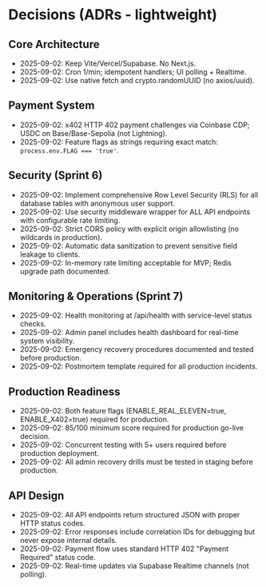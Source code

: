 # Decisions (ADRs - lightweight)

## Core Architecture
- 2025-09-02: Keep Vite/Vercel/Supabase. No Next.js.
- 2025-09-02: Cron 1/min; idempotent handlers; UI polling + Realtime.
- 2025-09-02: Use native fetch and crypto.randomUUID (no axios/uuid).

## Payment System  
- 2025-09-02: x402 HTTP 402 payment challenges via Coinbase CDP; USDC on Base/Base-Sepolia (not Lightning).
- 2025-09-02: Feature flags as strings requiring exact match: `process.env.FLAG === 'true'`.

## Security (Sprint 6)
- 2025-09-02: Implement comprehensive Row Level Security (RLS) for all database tables with anonymous user support.
- 2025-09-02: Use security middleware wrapper for ALL API endpoints with configurable rate limiting.
- 2025-09-02: Strict CORS policy with explicit origin allowlisting (no wildcards in production).
- 2025-09-02: Automatic data sanitization to prevent sensitive field leakage to clients.
- 2025-09-02: In-memory rate limiting acceptable for MVP; Redis upgrade path documented.

## Monitoring & Operations (Sprint 7)
- 2025-09-02: Health monitoring at /api/health with service-level status checks.
- 2025-09-02: Admin panel includes health dashboard for real-time system visibility.
- 2025-09-02: Emergency recovery procedures documented and tested before production.
- 2025-09-02: Postmortem template required for all production incidents.

## Production Readiness
- 2025-09-02: Both feature flags (ENABLE_REAL_ELEVEN=true, ENABLE_X402=true) required for production.
- 2025-09-02: 85/100 minimum score required for production go-live decision.
- 2025-09-02: Concurrent testing with 5+ users required before production deployment.
- 2025-09-02: All admin recovery drills must be tested in staging before production.

## API Design
- 2025-09-02: All API endpoints return structured JSON with proper HTTP status codes.
- 2025-09-02: Error responses include correlation IDs for debugging but never expose internal details.
- 2025-09-02: Payment flow uses standard HTTP 402 "Payment Required" status code.
- 2025-09-02: Real-time updates via Supabase Realtime channels (not polling).